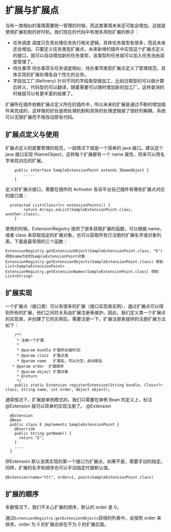 # 扩展与扩展点

当有一类相似的事情需要统一管理的时候，而这类事情未来还可能会增加，这就是使用扩展机制的好时机。我们现在的代码中有很多用到扩展的例子：

- 任务调度
  调度只负责处理任务执行相关逻辑，具体任务类型有很多，而且未来还会增加。只要定义任务类型扩展点，未来新增的插件中实现这个扩展点定义的接口，就可以自动增加新的任务类型，该类型的任务就可以加入任务池由调度管理了。
- 待办事项
  待办事项与任务调度相似，待办事项类型扩展点定义了管理规范，具体实现的扩展处理各自个性化的业务。
- 字段加工厂(Refinery)
  针对不同的字段类型做加工，比如日期型的可以做计算后转义，代码型的可以翻译，随着需要可以随时增加新的加工厂。这样查询的时候就可以有更丰富的结果了。

扩展所在插件依赖扩展点定义所在的插件中，所以未来的扩展是通过不断的增加插件来完成的，这样做的好处是把处理机制和具体的处理逻辑做了很好的解耦，系统可以无限扩展而不用改动原有代码。

## 扩展点定义与使用

扩展点定义的是要管理的规范，一般情况下就是一个简单的 java 接口。建议这个 java 接口实现 INameObject，这样每个扩展都有一个 name 属性，将来可以用名字来找对应的扩展。

```
    public interface SampleExtensionPoint extends INameObject {
        .....
    }
```

定义好扩展点接口，需要在插件的 Activator 告诉平台自己插件有哪些扩展点对应的接口类：

```
  protected List<Class<?>> extensionPoints() {
		return Arrays.asList(SampleExtensionPoint.class, another.class);
	}
```

使用的时候，ExtensionRegistry 提供了很多获取扩展的函数，可以根据 name，或者 class 来获取指定的扩展对象，也可以获取所有已注册的扩展名字或对象列表。下面是最常用的三个函数：

    ExtensionRegistry.getExtensionObject(SampleExtensionPoint.class, "E") 得到name为E的SampleExtensionPoint对象
    ExtensionRegistry.getExtensionObjects(SampleExtensionPoint.class) 得到 List<SampleExtensionPoint>
    ExtensionRegistry.getExtensionNames(SampleExtensionPoint.class) 得到 List<String>

## 扩展实现

一个扩展点（接口类）可以有很多的扩展（接口实现类实例），通过扩展点可以得到所有的扩展，他们之间的关系由扩展注册表维护。因此，我们定义类一个扩展点的实现类，并创建了它的实例后，需要注册一下，扩展注册表提供的注册扩展方法如下：

```
	/**
	 * 注册一个扩展
	 *
	 * @param bundle 扩展所在插件ID
	 * @param clazz  扩展点类
	 * @param name   扩展名，可以为空，自动取名
   * @param order  扩展顺序
	 * @param object 扩展对象
	 * @return
	 */
	public static Extension registerExtension(String bundle, Class<?> clazz, String name, int order, Object object);
```

通常情况下，扩展是单例模式的，我们只需要在单例 Bean 的定义上，标注@Extension 就可以简单的实现注册了。
@Extension

```
  @Extension
  @Bean
  public class E implements SampleExtensionPoint {
    @Override
    public String getName() {
      return "E";
    }
    ....
  }
```

@Extension 默认该类实现的第一个接口为扩展点，如果不是，需要手动的指定。同样，扩展的名字和顺序也可以手动指定代替默认值。

```
@Extension(name="ttt", order=1, point=SampleExtensionPoint.class)
```

## 扩展的顺序

多数情况下，我们不关心扩展的顺序，默认的 order 是 0。

通过`ExtensionRegistry.getExtensionObjects`获得的列表中，会按照 order 来排序，order 为 0 的扩展会排在不为 0 的扩展后面。
